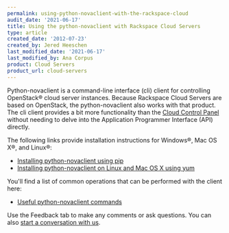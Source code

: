 ```yaml
---
permalink: using-python-novaclient-with-the-rackspace-cloud
audit_date: '2021-06-17'
title: Using the python-novaclient with Rackspace Cloud Servers
type: article
created_date: '2012-07-23'
created_by: Jered Heeschen
last_modified_date: '2021-06-17'
last_modified_by: Ana Corpus
product: Cloud Servers
product_url: cloud-servers
---
```


Python-novaclient is a command-line interface (cli) client for controlling
OpenStack&reg; cloud server instances.  Because Rackspace Cloud Servers are based on
OpenStack, the python-novaclient also works with that product. The cli client
provides a bit more functionality than the
[Cloud Control Panel](https://login.rackspace.com) without needing to delve
into the Application Programmer Interface (API) directly.

The following links provide installation instructions for Windows&reg;, Mac OS X&reg;, and Linux&reg;:

-   [Installing python-novaclient using pip](https://docs.openstack.org/mitaka/user-guide/common/cli_install_openstack_command_line_clients.html)
-   [Installing python-novaclient on Linux and Mac OS X using yum](/https://access.redhat.com/documentation/en-us/red_hat_openstack_platform/10/html/command-line_interface_reference_guide/install_clients)

You'll find a list of common operations that can be performed with the
client here:

-   [Useful python-novaclient
    commands](/support/how-to/useful-python-novaclient-commands)

Use the Feedback tab to make any comments or ask questions. You can also [start a conversation with us](https://www.rackspace.com/contact).
